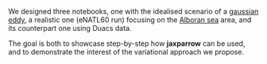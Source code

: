 We designed three notebooks, one with the idealised scenario of a [gaussian eddy](gaussian_eddy), 
a realistic one (eNATL60 run) focusing on the [Alboran sea](alboran_sea) area, and its counterpart one using Duacs data.

The goal is both to showcase step-by-step how **jaxparrow** can be used, and to demonstrate the interest of the variational approach we propose.
